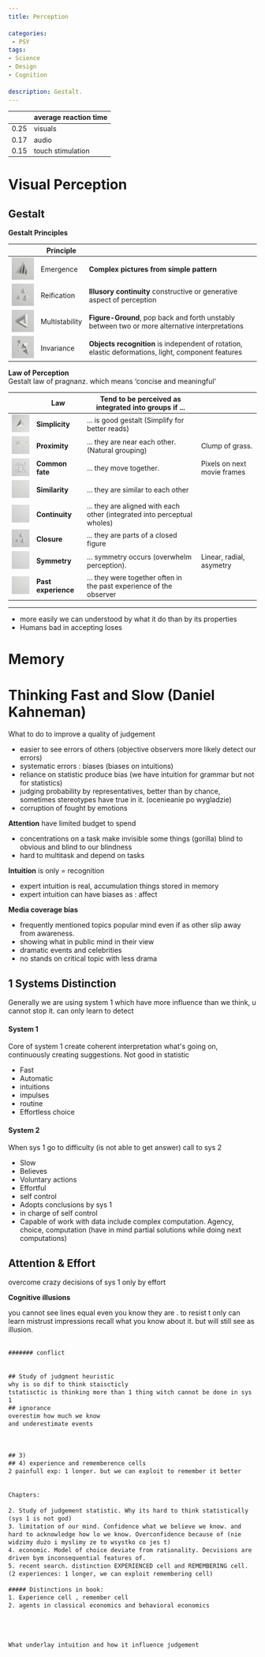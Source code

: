 ```yaml
---
title: Perception

categories:
 - PSY
tags:
- Science
- Design
- Cognition

description: Gestalt.
---
```



| | average reaction time |
|---|---|
0.25 | visuals
0.17 | audio
0.15 | touch stimulation





# Visual Perception

## Gestalt



**Gestalt Principles**

| |Principle |   |
| - | - |- |
![](/src/gestalt/emergencesmall.png) |Emergence | **Complex pictures from simple pattern**
![](/src/gestalt/reificationsmall.png) |Reification |  **Illusory continuity** constructive or generative aspect of perception
![](/src/gestalt/multistabilitysmall.png) |Multistability | **Figure-Ground**,  pop back and forth unstably between two or more alternative interpretations     
![](/src/gestalt/invariancesmall.png) |Invariance | **Objects recognition** is  independent of rotation, elastic deformations, light, component features




**Law of Perception**  
Gestalt law of pragnanz. which means ‘concise and meaningful‘

||Law |Tend to be perceived as integrated into groups if ... |  |
| - | - | - |- |
![](/src/gestalt/simplicitysmall.png)|**Simplicity** | ... is good gestalt  (Simplify for better reads)
![](/src/gestalt/proximsmall.png)|**Proximity** | ... they are near each other. (Natural grouping) | Clump of grass.
![](/src/gestalt/commonsmall.png)|**Common fate**  |... they move together. | Pixels on next movie frames
  ![](/src/gestalt/empty.png) | **Similarity** |  ... they are similar to each other
 ![](/src/gestalt/empty.png)  | **Continuity**|  ... they are aligned with each other (integrated into perceptual wholes)
![](/src/gestalt/reificationsmall.png) | **Closure**|  ... they are parts of a closed figure
 ![](/src/gestalt/empty.png)  | **Symmetry**| ... symmetry occurs (overwhelm perception). | Linear, radial, asymetry
 ![](/src/gestalt/empty.png)  | **Past experience** | ... they were together often in the past experience of the observer |


---



- more easily we can understood by what it do than by its properties
- Humans bad in accepting loses


# Memory




# Thinking Fast and Slow (Daniel Kahneman)

What to do to improve a quality of judgement



- easier to see errors of others (objective observers more likely detect our errors)
- systematic errors : biases (biases on intuitions)
- reliance on statistic produce bias (we have intuition for grammar but not for statistics)
- judging probability by representatives, better than by chance, sometimes stereotypes have true in it.  (ocenieanie po wygladzie)
- corruption of fought by emotions



**Attention** have limited budget to spend  
- concentrations on a task make  invisible some things (gorilla) blind to obvious and blind to our blindness  
- hard to multitask and depend on tasks  


**Intuition**  is only = recognition  
- expert intuition is real, accumulation things stored in memory  
- expert intuition can have biases as : affect  


**Media coverage bias**
- frequently  mentioned topics popular mind even if as other slip away from awareness.
- showing what in public mind in their view
- dramatic events and celebrities
- no stands on critical topic with less drama




## 1 Systems Distinction



Generally we are using system 1 which have more influence than we think, u cannot stop it. can only learn to detect  


#### System 1  
Core of system 1 create coherent interpretation what's going on, continuously creating suggestions. Not good in statistic
- Fast
- Automatic
- intuitions  
- impulses   
- routine
- Effortless choice


#### System 2
When sys 1 go to difficulty (is not able to get answer) call to sys 2  
- Slow
- Believes  
- Voluntary actions  
- Effortful
- self control
- Adopts conclusions by sys 1
- in charge of self control
- Capable of work with data include complex computation. Agency, choice, computation (have in mind partial solutions while doing next computations)

## Attention & Effort
overcome crazy decisions of sys 1  only by effort


**Cognitive illusions**

you cannot see lines equal even you know they are .
to resist t only can learn mistrust impressions
recall what you know about it. but will still see as illusion.













```

####### conflict


## Study of judgment heuristic
why is so dif to think staiscticly
tstatisctic is thinking more than 1 thing witch cannot be done in sys 1
## ignorance
overestim how much we know
and underestimate events



## 3)
## 4) experience and rememberence cells
2 painfull exp: 1 longer. but we can exploit to remember it better


Chapters:

2. Study of judgement statistic. Why its hard to think statistically (sys 1 is not god)
3. limitation of our mind. Confidence what we believe we know. and hard to acknowledge how lo we know. Overconfidence because of (nie widzimy dużo i myslimy ze to wsystko co jes t)
4. economic. Model of choice deviate from rationality. Decvisions are driven bym inconsequential features of.
5. recent search. distinction EXPERIENCED cell and REMEMBERING cell. (2 experiences: 1 longer, we can exploit remembering cell)

##### Distinctions in book:
1. Experience cell , remember cell
2. agents in classical economics and behavioral economics




What underlay intuition and how it influence judgement  


```
